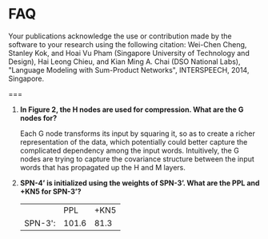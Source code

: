 # FAQ


Your publications acknowledge the use or contribution made by the
software to your research using the following citation:
Wei-Chen Cheng, Stanley Kok, and Hoai Vu Pham (Singapore University of
Technology and Design), Hai Leong Chieu, and Kian Ming A. Chai (DSO
National Labs), "Language Modeling with Sum-Product Networks",
INTERSPEECH, 2014, Singapore.

===

1.  **In Figure 2,  the H nodes are used for compression. What are the G nodes for?**

    Each G node transforms its input by squaring it, so as to create a
richer representation of the data, which potentially could better
capture the complicated dependency among the input words. Intuitively,
the G nodes are trying to capture the covariance structure between the
input words that has propagated up the H and M layers.


2.  **SPN-4’ is initialized using the weights of SPN-3’. What are the PPL
and +KN5 for SPN-3’?**

    <table>
    <tr>
        <td></td>
        <td>PPL</td>
        <td>+KN5</td>
    </tr>
    <tr>
        <td>SPN-3':</td>
        <td>101.6</td>
        <td>81.3</td>
    </tr>
    </table>
